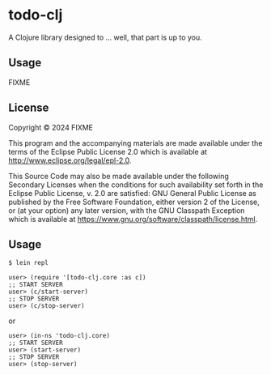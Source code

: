 # todo-clj

A Clojure library designed to ... well, that part is up to you.

## Usage

FIXME

## License

Copyright © 2024 FIXME

This program and the accompanying materials are made available under the
terms of the Eclipse Public License 2.0 which is available at
http://www.eclipse.org/legal/epl-2.0.

This Source Code may also be made available under the following Secondary
Licenses when the conditions for such availability set forth in the Eclipse
Public License, v. 2.0 are satisfied: GNU General Public License as published by
the Free Software Foundation, either version 2 of the License, or (at your
option) any later version, with the GNU Classpath Exception which is available
at https://www.gnu.org/software/classpath/license.html.

## Usage

```bash
$ lein repl
```

```
user> (require '[todo-clj.core :as c])
;; START SERVER
user> (c/start-server)
;; STOP SERVER
user> (c/stop-server)
```

or 

```repl
user> (in-ns 'todo-clj.core)
;; START SERVER
user> (start-server)
;; STOP SERVER
user> (stop-server)
```

